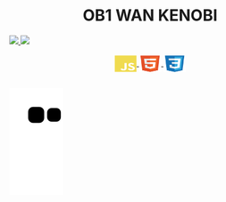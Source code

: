 <div align="center"> <h1> <strong>OB1 WAN KENOBI</strong> </h1> </div>

  <a href="https://github.com/imhungry99">
  <img height="180em" src="https://github-readme-stats.vercel.app/api?username=imhungry99&show_icons=true&theme=dracula&include_all_commits=true&count_private=true"/>
  <img height="180em" src="https://github-readme-stats.vercel.app/api/top-langs/?username=imhungry99&layout=compact&langs_count=7&theme=dracula"/>
</div>
<div style="display: inline_block" align="center"><br>
  <img align="center" alt="Rafa-Js" height="30" width="40" src="https://raw.githubusercontent.com/devicons/devicon/master/icons/javascript/javascript-plain.svg">
  <img align="center" alt="Rafa-HTML" height="30" width="40" src="https://raw.githubusercontent.com/devicons/devicon/master/icons/html5/html5-original.svg">
  <img align="center" alt="Rafa-CSS" height="30" width="40" src="https://raw.githubusercontent.com/devicons/devicon/master/icons/css3/css3-original.svg">
</div>
  
  ##
 

  ![Snake animation](https://github.com/rafaballerini/rafaballerini/blob/output/github-contribution-grid-snake.svg)
 
</div>

